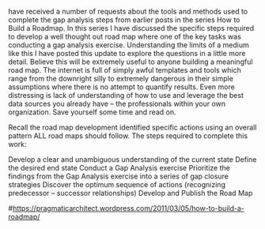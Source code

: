 have received a number of requests about the tools and methods used to complete the gap analysis steps from earlier posts in the series How to Build a Roadmap. In this series I have discussed the specific steps required to develop a well thought out road map where one of the key tasks was conducting a gap analysis exercise. Understanding the limits of a medium like this I have posted this update to explore the questions in a little more detail. Believe this will be extremely useful to anyone building a meaningful road map. The internet is full of simply awful templates and tools which range from the downright silly to extremely dangerous in their simple assumptions where there is no attempt to quantify results. Even more distressing is lack of understanding of how to use and leverage the best data sources you already have – the professionals within your own organization. Save yourself some time and read on.

Recall the road map development identified specific actions using an overall pattern ALL road maps should follow. The steps required to complete this work:

Develop a clear and unambiguous understanding of the current state
Define the desired end state
Conduct a Gap Analysis exercise
Prioritize the findings from the Gap Analysis exercise into a series of gap closure strategies
Discover the optimum sequence of actions (recognizing predecessor – successor relationships)
Develop and Publish the Road Map


#https://pragmaticarchitect.wordpress.com/2011/03/05/how-to-build-a-roadmap/
